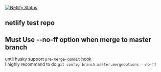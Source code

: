 [![Netlify Status](https://api.netlify.com/api/v1/badges/27143e3c-9c91-4751-8fdb-1f69a3178fff/deploy-status)](https://app.netlify.com/sites/angry-lamarr-ff3a8e/deploys)

## netlify test repo

## Must Use --no-ff option when merge to master branch

until husky support `pre-merge-commit` hook  
I highly recommand to do `git config branch.master.mergeoptions --no-ff`
